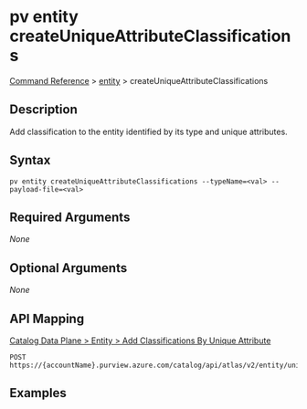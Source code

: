 # pv entity createUniqueAttributeClassifications
[Command Reference](../../../README.md#command-reference) > [entity](./main.md) > createUniqueAttributeClassifications

## Description
Add classification to the entity identified by its type and unique attributes.

## Syntax
```
pv entity createUniqueAttributeClassifications --typeName=<val> --payload-file=<val>
```

## Required Arguments
*None*

## Optional Arguments
*None*

## API Mapping
[Catalog Data Plane > Entity > Add Classifications By Unique Attribute](https://docs.microsoft.com/en-us/rest/api/purview/catalogdataplane/entity/add-classifications-by-unique-attribute)
```
POST https://{accountName}.purview.azure.com/catalog/api/atlas/v2/entity/uniqueAttribute/type/{typeName}/classifications
```

## Examples
```powershell

```